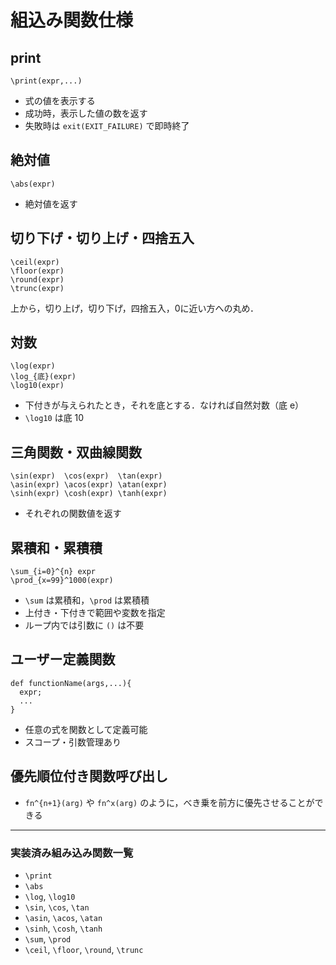 # 組込み関数仕様

## print
```
\print(expr,...)
```
- 式の値を表示する
- 成功時，表示した値の数を返す
- 失敗時は `exit(EXIT_FAILURE)` で即時終了

## 絶対値
```
\abs(expr)
```
- 絶対値を返す

## 切り下げ・切り上げ・四捨五入
```
\ceil(expr)
\floor(expr)
\round(expr)
\trunc(expr)
```
上から，切り上げ，切り下げ，四捨五入，0に近い方への丸め．

## 対数
```
\log(expr)
\log_{底}(expr)
\log10(expr)
```
- 下付きが与えられたとき，それを底とする．なければ自然対数（底 e）
- `\log10` は底 10

## 三角関数・双曲線関数
```
\sin(expr)  \cos(expr)  \tan(expr)
\asin(expr) \acos(expr) \atan(expr)
\sinh(expr) \cosh(expr) \tanh(expr)
```
- それぞれの関数値を返す

## 累積和・累積積
```
\sum_{i=0}^{n} expr
\prod_{x=99}^1000(expr)
```
- `\sum` は累積和，`\prod` は累積積
- 上付き・下付きで範囲や変数を指定
- ループ内では引数に `()` は不要

## ユーザー定義関数
```
def functionName(args,...){
  expr;
  ...
}
```
- 任意の式を関数として定義可能
- スコープ・引数管理あり

## 優先順位付き関数呼び出し
- `fn^{n+1}(arg)` や `fn^x(arg)` のように，べき乗を前方に優先させることができる

---

### 実装済み組み込み関数一覧
- `\print`
- `\abs`
- `\log`, `\log10`
- `\sin`, `\cos`, `\tan`
- `\asin`, `\acos`, `\atan`
- `\sinh`, `\cosh`, `\tanh`
- `\sum`, `\prod`
- `\ceil`, `\floor`, `\round`, `\trunc`



